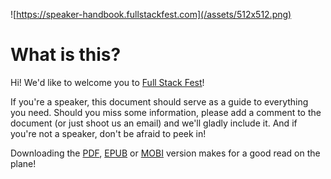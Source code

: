 ![https://speaker-handbook.fullstackfest.com](/assets/512x512.png)

# What is this?

Hi! We'd like to welcome you to [Full Stack Fest](https://fullstackfest.com)!

If you're a speaker, this document should serve as a guide to everything you need. Should you miss some information, please add a comment to the document (or just shoot us an email) and we'll gladly include it. And if you're not a speaker, don't be afraid to peek in!

Downloading the [PDF](https://www.gitbook.com/download/pdf/book/codegram/full-stack-fest-speaker-guidelines), [EPUB](https://www.gitbook.com/download/epub/book/codegram/full-stack-fest-speaker-guidelines) or [MOBI](https://www.gitbook.com/download/mobi/book/codegram/full-stack-fest-speaker-guidelines) version makes for a good read on the plane!

